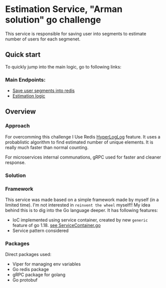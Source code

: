 # Estimation Service, "Arman solution" go challenge

This service is responsible for saving user into segments to estimate number of users for each segmenet.

## Quick start
To quickly jump into the main logic, go to following links:

### Main Endpoints:
- [Save user segments into redis](https://github.com/hosseinm1997/go-challenge/blob/main/services/SegmentService.go)
- [Estimation logic](https://github.com/hosseinm1997/go-challenge/blob/main/services/EstimateService.go)

## Overview

### Approach

For overcomming this challenge I Use Redis [HyperLogLog](https://redis.com/redis-best-practices/counting/hyperloglog) feature.
It uses a probablistic algorithm to find estimated number of unique elements. It is really much faster than normal counting.

For microservices internal communations, gRPC used for faster and cleaner response.


### Solution



### Framework
This service was made based on a simple framework made by myself (in a limited time). I'm not interested in `reinvent the wheel` myself!! My idea behind this is to dig into the Go language deeper. It has following features:

- IoC implemented using service container, created by new `generic` feature of go 1.18. [see ServiceContainer.go](https://github.com/hosseinm1997/credit-service/blob/main/infrastructures/ServiceContainer.go)
- Service pattern considered

### Packages
Direct packages used:

- Viper for managing env variables
- Go redis package
- gRPC package for golang
- Go protobuf

<br/>
<br/>
<br/>
